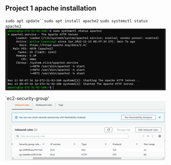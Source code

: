 ## Project 1 apache installation

`sudo apt update``sudo apt install apache2`
`sudo systemctl status apache2`
![apache2 status](./images/apache2-status.PNG)

`ec2-security-group' 
![ec2 sg](./images/sg-ec2.PNG)